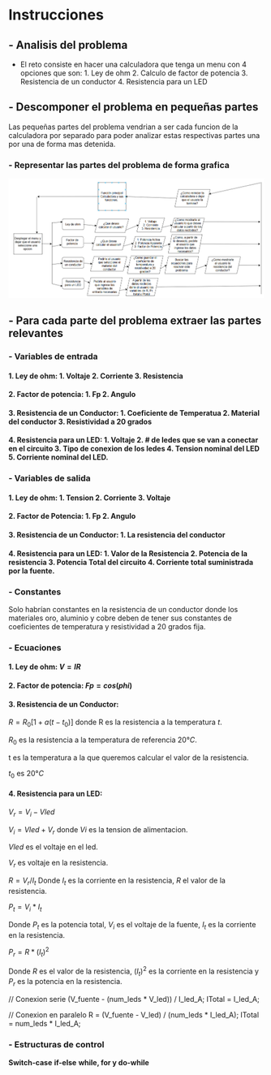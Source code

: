 # Instrucciones
## - Analisis del problema
- El reto consiste en hacer una calculadora que tenga un menu con 4 opciones que son: 1. Ley de ohm 2. Calculo de factor de potencia 3. Resistencia de un conductor 4. Resistencia para un LED
## - Descomponer el problema en pequeñas partes
Las pequeñas partes del problema vendrian a ser cada funcion de la calculadora por separado para poder analizar estas respectivas partes una por una de forma mas detenida.
### - Representar las partes del problema de forma grafica
![alt text](image.png)
## - Para cada parte del problema extraer las partes relevantes
### - Variables de entrada
#### 1. Ley de ohm: 1. Voltaje 2. Corriente 3. Resistencia
#### 2. Factor de potencia: 1. Fp 2. Angulo 
#### 3. Resistencia de un Conductor: 1. Coeficiente de Temperatua 2. Material del conductor 3. Resistividad a 20 grados
#### 4. Resistencia para un LED: 1. Voltaje 2. # de ledes que se van a conectar en el circuito 3. Tipo de conexion de los ledes 4. Tension nominal del LED 5. Corriente nominal del LED. 
### - Variables de salida
#### 1. Ley de ohm: 1. Tension 2. Corriente 3. Voltaje
#### 2. Factor de Potencia: 1. Fp 2. Angulo
#### 3. Resistencia de un Conductor: 1. La resistencia del conductor
#### 4. Resistencia para un LED: 1. Valor de la Resistencia 2. Potencia de la resistencia 3. Potencia Total del circuito 4. Corriente total suministrada por la fuente.
### - Constantes
Solo habrían constantes en la resistencia de un conductor donde los materiales oro, aluminio y cobre deben de tener sus constantes de coeficientes de temperatura y resistividad a 20 grados fija.
### - Ecuaciones
#### 1. Ley de ohm: $V=IR$
#### 2. Factor de potencia: $Fp=cos(phi)$
#### 3. Resistencia de un Conductor:
 $R= R_0[1+a(t-t_0)]$ donde R es la resistencia a la temperatura $t$.

$R_0$ es la resistencia a la temperatura de referencia $20°C$.

t es la temperatura a la que queremos calcular el valor de la resistencia.

$t_0$ es $20°C$

#### 4. Resistencia para un LED: 

$V_r=V_i-Vled$

$V_i=Vled+V_r$ donde $Vi$ es la tension de alimentacion.

$Vled$ es el voltaje en el led.

$V_r$ es voltaje en la resistencia.

$R=V_r/I_t$ Donde $I_t$ es la corriente en la resistencia, $R$ el valor de la resistencia.

$P_t=V_i*I_t$

Donde $P_t$ es la potencia total, $V_i$ es el voltaje de la fuente, $I_t$ es la corriente en la resistencia.

$P_r=R*(I_t)^2$

Donde $R$ es el valor de la resistencia, $(I_t)^2$ es la corriente en la resistencia y $P_r$ es la potencia en la resistencia.

// Conexion serie
(V_fuente - (num_leds * V_led)) / I_led_A;
        ITotal = I_led_A;
    
// Conexion en paralelo
        R = (V_fuente - V_led) / (num_leds * I_led_A);
        ITotal = num_leds * I_led_A;

### - Estructuras de control

__Switch-case__
__if-else__
__while, for y do-while__
